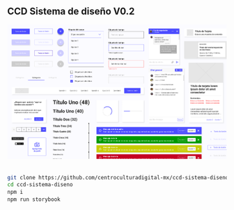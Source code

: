 ## CCD Sistema de diseño V0.2

![CCDSD](
    https://github.com/centroculturadigital-mx/ccd-sistema-diseno/blob/master/ccdsd.png)



```bash

git clone https://github.com/centroculturadigital-mx/ccd-sistema-diseno
cd ccd-sistema-diseno
npm i
npm run storybook

```

